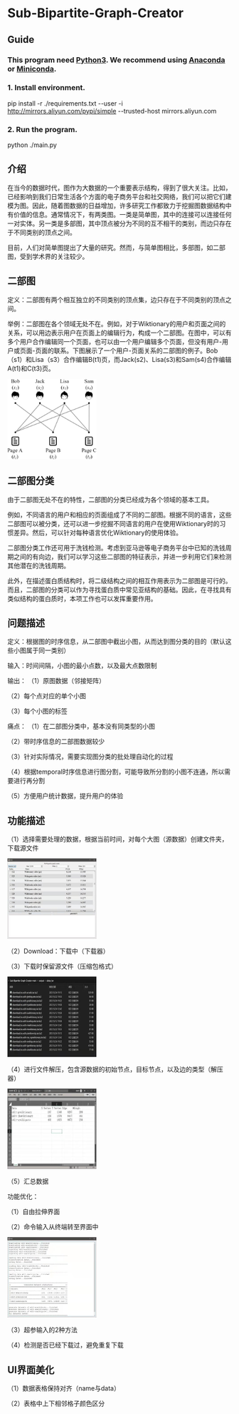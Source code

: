 ﻿# Sub-Bipartite-Graph-Creator

## Guide

### This program need [Python3](https://www.python.org/downloads/). We recommend using [Anaconda](https://www.anaconda.com/products/individual#Downloads) or [Miniconda](https://docs.conda.io/en/latest/miniconda.html).

### 1. Install environment.

pip install -r ./requirements.txt --user -i http://mirrors.aliyun.com/pypi/simple --trusted-host mirrors.aliyun.com

### 2. Run the program.
python ./main.py

## 介绍
   在当今的数据时代，图作为大数据的一个重要表示结构，得到了很大关注。比如，已经影响到我们日常生活各个方面的电子商务平台和社交网络，我们可以把它们建模为图。因此，随着图数据的日益增加，许多研究工作都致力于挖掘图数据结构中有价值的信息。通常情况下，有两类图。一类是简单图，其中的连接可以连接任何一对实体。另一类是多部图，其中顶点被分为不同的互不相干的类别，而边只存在于不同类别的顶点之间。
   
   目前，人们对简单图提出了大量的研究。然而，与简单图相比，多部图，如二部图，受到学术界的关注较少。

## 二部图
   定义：二部图有两个相互独立的不同类别的顶点集，边只存在于不同类别的顶点之间。
   
   举例：二部图在各个领域无处不在。例如，对于Wiktionary的用户和页面之间的关系，可以用边表示用户在页面上的编辑行为，构成一个二部图。在图中，可以有多个用户合作编辑同一个页面，也可以由一个用户编辑多个页面，但没有用户-用户或页面-页面的联系。下图展示了一个用户-页面关系的二部图的例子。Bob（s1）和Lisa（s3）合作编辑B(t1)页，而Jack(s2)、Lisa(s3)和Sam(s4)合作编辑A(t1)和C(t3)页。
<!--    ![avatar](./fig/intro.png) -->
   <img src="./fig/intro.png" width="200" height="180" alt="bipartite example"/><br/>

## 二部图分类
   由于二部图无处不在的特性，二部图的分类已经成为各个领域的基本工具。
   
   例如，不同语言的用户和相应的页面组成了不同的二部图。根据不同的语言，这些二部图可以被分类，还可以进一步挖掘不同语言的用户在使用Wiktionary时的习惯差异。然后，可以针对每种语言优化Wiktionary的使用体验。
   
   二部图分类工作还可用于洗钱检测。考虑到亚马逊等电子商务平台中已知的洗钱周期之间的有向边，我们可以学习这些二部图的特征表示，并进一步利用它们来检测其他潜在的洗钱周期。
   
   此外，在描述蛋白质结构时，将二级结构之间的相互作用表示为二部图是可行的。而且，二部图的分类可以作为寻找蛋白质中常见亚结构的基础。因此，在寻找具有类似结构的蛋白质时，本项工作也可以发挥重要作用。

## 问题描述
   定义：根据图的时序信息，从二部图中截出小图，从而达到图分类的目的（默认这些小图属于同一类别）
   
   输入：时间间隔，小图的最小点数，以及最大点数限制
   
   输出：
   （1）原图数据（邻接矩阵）
   
   （2）每个点对应的单个小图
        
   （3）每个小图的标签
      
   
   痛点：
   （1）在二部图分类中，基本没有同类型的小图
   
   （2）带时序信息的二部图数据较少
        
   （3）针对实际情况，需要实现图分类的批处理自动化的过程
   
   （4）根据temporal时序信息进行图分割，可能导致所分割的小图不连通，所以需要进行再分割
   
   （5）方便用户统计数据，提升用户的体验

## 功能描述
（1）选择需要处理的数据，根据当前时间，对每个大图（源数据）创建文件夹，下载源文件

   <img src="./fig/66711621862118_.pic.jpg" width="200" height="180" alt="main"/><br/>
   
（2）Download：下载中（下载器）

（3）下载时保留源文件（压缩包格式）

<img src="./fig/datas_tar.jpeg" width="200" height="180" alt="main"/><br/>

（4）进行文件解压，包含源数据的初始节点，目标节点，以及边的类型（解压器）

<img src="./fig/data_exccel.jpeg" width="200" height="180" alt="main"/><br/>

（5）汇总数据


功能优化：

（1）自由拉伸界面

（2）命令输入从终端转至界面中

<img src="./fig/data_ui.jpeg" width="200" height="180" alt="main"/><br/>

（3）超参输入的2种方法

（4）检测是否已经下载过，避免重复下载

## UI界面美化
（1）数据表格保持对齐（name与data）

（2）表格中上下相邻格子颜色区分



